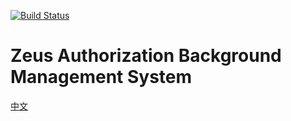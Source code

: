 [![Build Status](https://travis-ci.org/bullteam/zeus-ui.svg?branch=master)](https://travis-ci.org/bullteam/zeus-admin)
# Zeus Authorization Background Management System

[中文](README-CN.md)